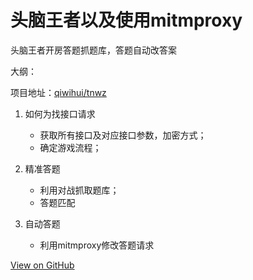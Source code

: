 # 头脑王者以及使用mitmproxy


头脑王者开房答题抓题库，答题自动改答案

大纲：

项目地址：[qiwihui/tnwz](https://github.com/qiwihui/tnwz)

1. 如何为找接口请求

    - 获取所有接口及对应接口参数，加密方式；
    - 确定游戏流程；

2. 精准答题

    - 利用对战抓取题库；
    - 答题匹配

3. 自动答题

    - 利用mitmproxy修改答题请求


[View on GitHub](https://github.com/qiwihui/blog/issues/25)



